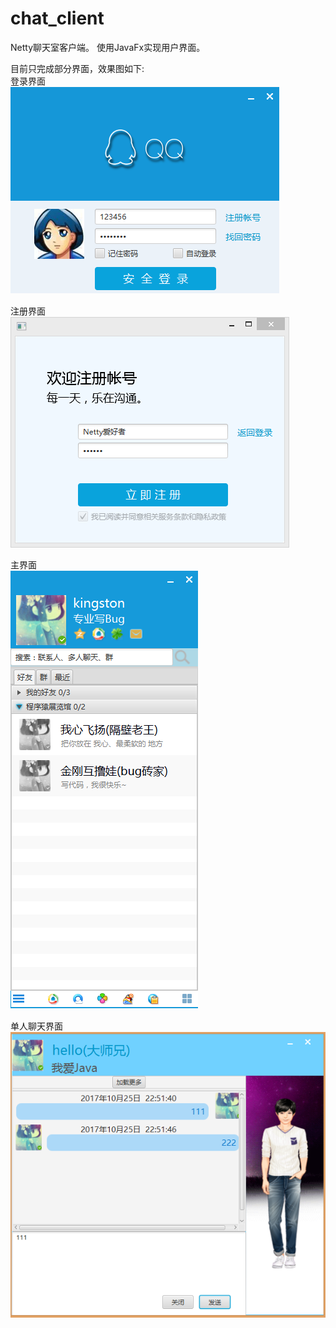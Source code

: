 # chat_client
Netty聊天室客户端。
使用JavaFx实现用户界面。

目前只完成部分界面，效果图如下:  
登录界面  
![](/screenshots/login.png "登录界面")　  
  

注册界面  
![](/screenshots/register.png "注册界面")  

主界面  
![](/screenshots/main.png "主界面")　　

单人聊天界面  
![](/screenshots/privateChat.png "单人聊天界面")　  　　　



